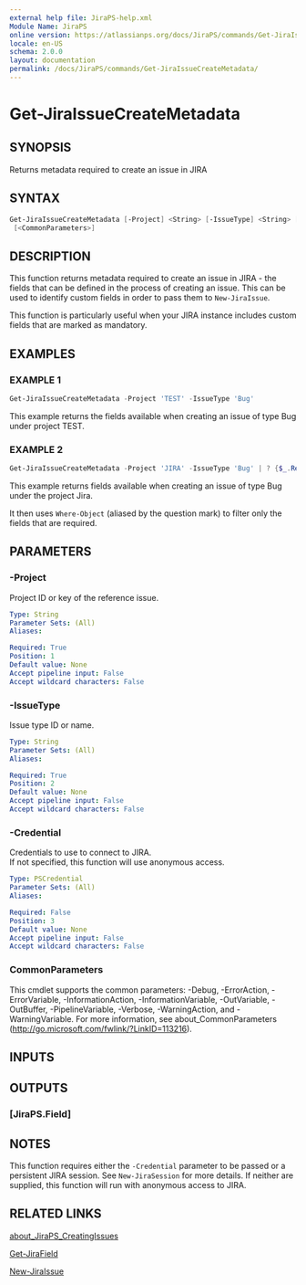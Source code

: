```yaml
---
external help file: JiraPS-help.xml
Module Name: JiraPS
online version: https://atlassianps.org/docs/JiraPS/commands/Get-JiraIssueCreateMetadata/
locale: en-US
schema: 2.0.0
layout: documentation
permalink: /docs/JiraPS/commands/Get-JiraIssueCreateMetadata/
---
```

# Get-JiraIssueCreateMetadata

## SYNOPSIS

Returns metadata required to create an issue in JIRA

## SYNTAX

```powershell
Get-JiraIssueCreateMetadata [-Project] <String> [-IssueType] <String> [[-Credential] <PSCredential>]
 [<CommonParameters>]
```

## DESCRIPTION

This function returns metadata required to create an issue in JIRA - the fields that can be defined in the process of creating an issue.
This can be used to identify custom fields in order to pass them to `New-JiraIssue`.

This function is particularly useful when your JIRA instance includes custom fields that are marked as mandatory.

## EXAMPLES

### EXAMPLE 1

```powershell
Get-JiraIssueCreateMetadata -Project 'TEST' -IssueType 'Bug'
```

This example returns the fields available when creating an issue of type Bug under project TEST.

### EXAMPLE 2

```powershell
Get-JiraIssueCreateMetadata -Project 'JIRA' -IssueType 'Bug' | ? {$_.Required -eq $true}
```

This example returns fields available when creating an issue of type Bug under the project Jira.

It then uses `Where-Object` (aliased by the question mark) to filter only the fields that are required.

## PARAMETERS

### -Project

Project ID or key of the reference issue.

```yaml
Type: String
Parameter Sets: (All)
Aliases:

Required: True
Position: 1
Default value: None
Accept pipeline input: False
Accept wildcard characters: False
```

### -IssueType

Issue type ID or name.

```yaml
Type: String
Parameter Sets: (All)
Aliases:

Required: True
Position: 2
Default value: None
Accept pipeline input: False
Accept wildcard characters: False
```

### -Credential

Credentials to use to connect to JIRA.  
If not specified, this function will use anonymous access.

```yaml
Type: PSCredential
Parameter Sets: (All)
Aliases:

Required: False
Position: 3
Default value: None
Accept pipeline input: False
Accept wildcard characters: False
```

### CommonParameters

This cmdlet supports the common parameters: -Debug, -ErrorAction, -ErrorVariable, -InformationAction, -InformationVariable, -OutVariable, -OutBuffer, -PipelineVariable, -Verbose, -WarningAction, and -WarningVariable.
For more information, see about_CommonParameters (http://go.microsoft.com/fwlink/?LinkID=113216).

## INPUTS

## OUTPUTS

### [JiraPS.Field]

## NOTES

This function requires either the `-Credential` parameter to be passed or a persistent JIRA session.
See `New-JiraSession` for more details.
If neither are supplied, this function will run with anonymous access to JIRA.

## RELATED LINKS

[about_JiraPS_CreatingIssues](../../about/creating-issues.html)

[Get-JiraField](../Get-JiraField/)

[New-JiraIssue](../New-JiraIssue/)
